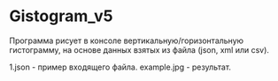 # Gistogram_v5

Программа рисует в консоле вертикальную/горизонтальную гистограмму, на основе данных взятых из файла (json, xml или csv).

1.json - пример входящего файла.
example.jpg - результат.
